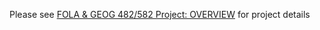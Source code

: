 Please  see [FOLA & GEOG 482/582 Project: OVERVIEW](https://docs.google.com/document/d/1Th2drRzoLRr9oxQb3cBA02yOiTnoZizFlPlJ7RqcZT8/edit?tab=t.0) for project details
